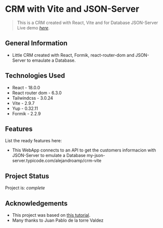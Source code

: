 # CRM with Vite and JSON-Server
> This is a CRM created with React, Vite and for Database JSON-Server
> Live demo [_here_](https://crm-vite-json.netlify.app/customers). <!-- If you have the project hosted somewhere, include the link here. -->

## General Information
- Little CRM created with React, Formik, react-router-dom and JSON-Server to emaulate a Database.
<!-- You don't have to answer all the questions - just the ones relevant to your project. -->


## Technologies Used
- React - 18.0.0
- React router dom - 6.3.0
- Tailwindcss - 3.0.24
- Vite - 2.9.7
- Yup - 0.32.11
- Formik - 2.2.9


## Features
List the ready features here:
- This WebApp connects to an API to get the customers informacion with JSON-Server to emulate a Database my-json-server.typicode.com/alejandroamp/crm-vite


## Project Status
Project is: _complete_


## Acknowledgements
- This project was based on [this tutorial](https://www.udemy.com/course/react-de-principiante-a-experto-creando-mas-de-10-aplicaciones/).
- Many thanks to Juan Pablo de la torre Valdez
